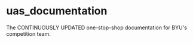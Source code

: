 # uas_documentation
The CONTINUOUSLY UPDATED one-stop-shop documentation for BYU's competition team.
